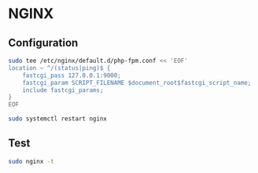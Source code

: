 # NGINX

## Configuration

```sh
sudo tee /etc/nginx/default.d/php-fpm.conf << 'EOF'
location ~ ^/(status|ping)$ {
    fastcgi_pass 127.0.0.1:9000;
    fastcgi_param SCRIPT_FILENAME $document_root$fastcgi_script_name;
    include fastcgi_params;
}
EOF
```

```sh
sudo systemctl restart nginx
```

## Test

```sh
sudo nginx -t
```

